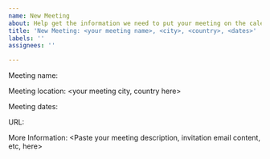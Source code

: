 ```yaml
---
name: New Meeting
about: Help get the information we need to put your meeting on the calendar.
title: 'New Meeting: <your meeting name>, <city>, <country>, <dates>'
labels: ''
assignees: ''

---
```


Meeting name: <your meeting name here>

Meeting location: <your meeting city, country here>

Meeting dates: <your meeting start and finish dates here>

URL: <your meeting website URL here>

More Information:
<Paste your meeting description, invitation email content, etc, here>
